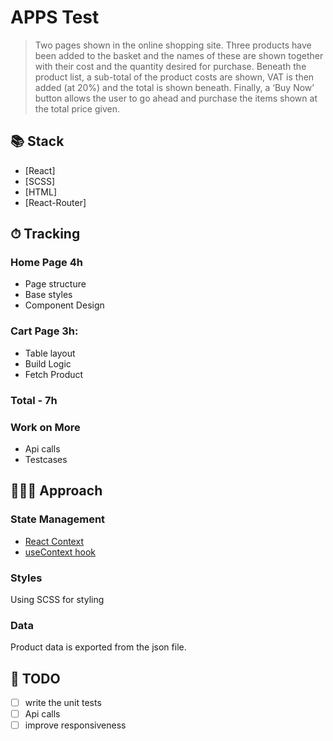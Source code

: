 # APPS Test

> Two pages shown in the online shopping site.
> Three products have been added to the basket and the names of these are shown together with their cost and the quantity desired for purchase.
> Beneath the product list, a sub-total of the product costs are shown, VAT is then added (at 20%) and the total is shown beneath.
> Finally, a ‘Buy Now’ button allows the user to go ahead and purchase the items shown at the total price given.

## 📚 Stack

- [React]
- [SCSS]
- [HTML]
- [React-Router]

## ⏱ Tracking

### Home Page 4h

- Page structure
- Base styles
- Component Design

### Cart Page 3h:

- Table layout
- Build Logic
- Fetch Product

### Total - 7h

### Work on More

- Api calls
- Testcases

## 👩🏽‍💻 Approach

### State Management

- [React Context](https://reactjs.org/docs/context.html)
- [useContext hook](https://reactjs.org/docs/hooks-reference.html)

### Styles

Using SCSS for styling

### Data

Product data is exported from the json file.

## 📝 TODO

- [ ] write the unit tests
- [ ] Api calls
- [ ] improve responsiveness
